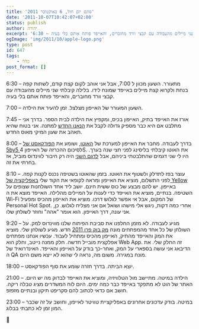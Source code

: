 ```yaml
---
title: 'סתם יום חול, 6 באוקטובר 2011'
date: '2011-10-07T10:42:07+02:00'
status: publish
author: יהודה
excerpt: '6:30 – מתעורר. השעון מכוון ל 7:00, אבל אני אוהב לקום קצת קודם, לשתות קפה בנחת ולקרוא קצת מיילים באייפד שמונח לידו. בלילה קיבלתי שני מיילים מהעבודה עם קבצי וורד מחוברים, והאייפד פותח אותם בלי בעיה.'
ogImage: 'img/2011/10/apple-logo.png'
type: post
id: 647
tags: 
    - כללי
post_format: []
---
```

6:30 – מתעורר. השעון מכוון ל 7:00, אבל אני אוהב לקום קצת קודם, לשתות קפה בנחת ולקרוא קצת מיילים באייפד שמונח לידו. בלילה קיבלתי שני מיילים מהעבודה עם קבצי וורד מחוברים, והאייפד פותח אותם בלי בעיה.

7:00 – השעון המעורר של האייפון מצלצל. זמן להעיר את הילדה.

7:45 – אורז את האייפד בתיק, האייפון בכיס, ומקפיץ את הילדה לבית הספר. בדרך אני מתלבט אם היא כבר מספיק גדולה לקבל את [הנאנו החדש](http://www.apple.com/ipodnano/) למתנה. אני בטוח שהיא תאהב את שעון המיקי מאוס החדש.

8:00 – בדרך לעבודה. מחבר את האייפון למערכת של [האוטו](http://en.wikipedia.org/wiki/Citro%C3%ABn_C3#C3_Picasso), ושומע את [הפודקאסט של 5by5 ](http://5by5.tv/specials/1)לסיכום ההכרזה של האייפון 4S. את האוטו קיבלתי בליסינג לפני חצי שנה בערך. היו לי שני דגמים שהתלבטתי ביניהם, אבל [לדגם השני](http://en.wikipedia.org/wiki/Fiat_Bravo_(2007)) היה רק חיבור לווינדוס מוביל, אז בחרתי את זה.

8:10 – עוצר בפז לתדלק ולשטוף את האוטו. בזמן שהאוטו בשטיפה נכנס לקנות קפה. לפני התשלום, מוציא את האייפון ומראה לקופאי את הקוד שלי [באפליקציה של Yellow](http://itunes.apple.com/app/id427036518) באייפון. יש להם מבצע של כוס ששית חינם. יושב ליד אחד השולחנות שצופים על השטיפה. בנתיים, מוציא את האייפד כדי לענות על המיילים מהלילה. האייפד מוצא את ה Wi-Fi של המקום, אבל אי אפשר לגלוש דרכו. מוציא את האייפון מהכיס ומפעיל Personal Hot Spot. אחרי כמה דקות, ניגש אלי מישהו ושואל אם אני מצליח לגלוש. כן, אני עונה, דרך האייפון. הוא אומר "אהה" וחוזר לשולחן שלו.

9:20 – מגיע לעבודה. לא מזמן החלפנו את סביבת הפיתוח שלנו מווינדוס למק. על השולחן של כל אחד מהמפתחים מונח [מק בוק פרו 2011](http://www.apple.com/macbookpro/) חדש. מגיע לשולחן שלי. מוציא את המק והאייפד מהתיק, האייפון מהכיס ומתחיל לעבוד. עכשיו אנחנו מפתחים אפלקצית מובייל חדשה. חלק ממנה נייטב, וחלק הוא Web App. זה החלק שלי. את הדיבאג אני עושה בספארי על המק, ואחר-כך בודק על האייפון והאייפד. האינדרואיד של ה QA מונח במגירה. משום מה, נראה לי שהוא לא ייצא משם היום.

18:00 – יוצא הביתה. בדרך חזרה שומע את סוף הפודקאסט.

21:00 – הילדה במיטה. מתיישב מול הטלוויזיה, ומוציא את האייפד לבדוק מה יש היום. האתר של הוט לא מתפקד באייפד כבר כמה ימים. היום לוח המשדרים מציג טבלה ריקה. חושב אם כדאי לכתוב להם סקריפט תיקון ובנתיים מזפזפ.

23:00 – במיטה. בודק עדכונים אחרונים באפליקציית טוויטר לאייפון, וחושב על זה שכבר המון זמן לא כתבתי בבלוג.


